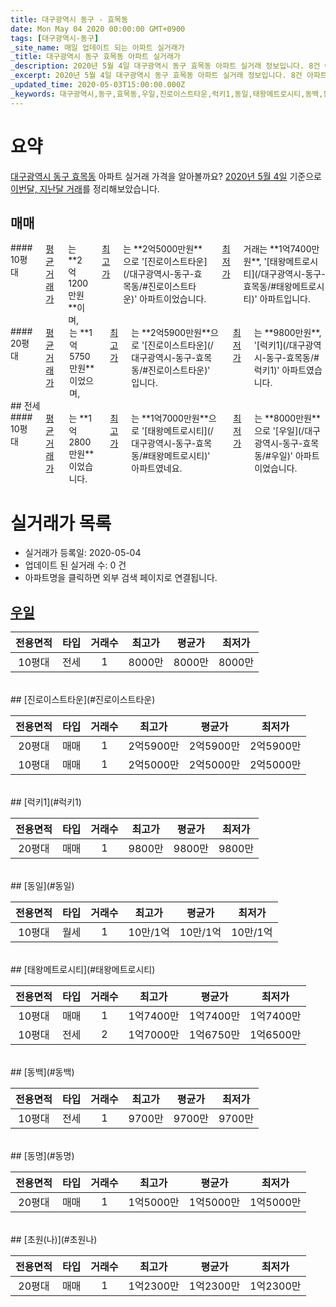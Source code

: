 ```yaml
---
title: 대구광역시 동구 - 효목동
date: Mon May 04 2020 00:00:00 GMT+0900
tags: [대구광역시-동구]
_site_name: 매일 업데이트 되는 아파트 실거래가
_title: 대구광역시 동구 효목동 아파트 실거래가
_description: 2020년 5월 4일 대구광역시 동구 효목동 아파트 실거래 정보입니다. 8건 아파트 정보가 있습니다.
_excerpt: 2020년 5월 4일 대구광역시 동구 효목동 아파트 실거래 정보입니다. 8건 아파트 정보가 있습니다.
_updated_time: 2020-05-03T15:00:00.000Z
_keywords: 대구광역시,동구,효목동,우일,진로이스트타운,럭키1,동일,태왕메트로시티,동백,동명,초원(나)
---
```





# 요약
<ins>대구광역시 동구 효목동</ins> 아파트 실거래 가격을 알아볼까요? <ins>2020년 5월 4일</ins> 기준으로 <ins>이번달, 지난달 거래</ins>를 정리해보았습니다.

## 매매
<div class="container">
<div class="six columns" markdown="1">
#### 10평대
<ins>평균 거래가</ins>는 **2억1200만원**이며, <ins>최고가</ins>는 **2억5000만원**으로 '[진로이스트타운](/대구광역시-동구-효목동/#진로이스트타운)' 아파트이었습니다. <ins>최저가</ins> 거래는 **1억7400만원**, '[태왕메트로시티](/대구광역시-동구-효목동/#태왕메트로시티)' 아파트입니다.
</div>
<div class="six columns" markdown="1">
#### 20평대
<ins>평균 거래가</ins>는 **1억5750만원**이었으며, <ins>최고가</ins>는 **2억5900만원**으로 '[진로이스트타운](/대구광역시-동구-효목동/#진로이스트타운)' 입니다. <ins>최저가</ins>는 **9800만원**, '[럭키1](/대구광역시-동구-효목동/#럭키1)' 아파트였습니다.
</div>
</div>
## 전세
<div class="container">
<div class="twelve columns" markdown="1">
#### 10평대
<ins>평균 거래가</ins>는 **1억2800만원**이었습니다. <ins>최고가</ins>는 **1억7000만원**으로 '[태왕메트로시티](/대구광역시-동구-효목동/#태왕메트로시티)' 아파트였네요. <ins>최저가</ins>는 **8000만원**으로 '[우일](/대구광역시-동구-효목동/#우일)' 아파트이었습니다.
</div>
</div>



# 실거래가 목록
- 실거래가 등록일: 2020-05-04
- 업데이트 된 실거래 수: 0 건
- 아파트명을 클릭하면 외부 검색 페이지로 연결됩니다.

## [우일](#우일)

|전용면적|타입|거래수|최고가|평균가|최저가|
|:---:|:---:|:---:|:---:|:---:|:---:|
|10평대|<span class="deal-type-2">전세</span>|1|8000만|8000만|8000만|

<br/>
## [진로이스트타운](#진로이스트타운)

|전용면적|타입|거래수|최고가|평균가|최저가|
|:---:|:---:|:---:|:---:|:---:|:---:|
|20평대|<span class="deal-type-1">매매</span>|1|2억5900만|2억5900만|2억5900만|
|10평대|<span class="deal-type-1">매매</span>|1|2억5000만|2억5000만|2억5000만|

<br/>
## [럭키1](#럭키1)

|전용면적|타입|거래수|최고가|평균가|최저가|
|:---:|:---:|:---:|:---:|:---:|:---:|
|20평대|<span class="deal-type-1">매매</span>|1|9800만|9800만|9800만|

<br/>
## [동일](#동일)

|전용면적|타입|거래수|최고가|평균가|최저가|
|:---:|:---:|:---:|:---:|:---:|:---:|
|10평대|<span class="deal-type-3">월세</span>|1|10만/1억|10만/1억|10만/1억|

<br/>
## [태왕메트로시티](#태왕메트로시티)

|전용면적|타입|거래수|최고가|평균가|최저가|
|:---:|:---:|:---:|:---:|:---:|:---:|
|10평대|<span class="deal-type-1">매매</span>|1|1억7400만|1억7400만|1억7400만|
|10평대|<span class="deal-type-2">전세</span>|2|1억7000만|1억6750만|1억6500만|

<br/>
## [동백](#동백)

|전용면적|타입|거래수|최고가|평균가|최저가|
|:---:|:---:|:---:|:---:|:---:|:---:|
|10평대|<span class="deal-type-2">전세</span>|1|9700만|9700만|9700만|

<br/>
## [동명](#동명)

|전용면적|타입|거래수|최고가|평균가|최저가|
|:---:|:---:|:---:|:---:|:---:|:---:|
|20평대|<span class="deal-type-1">매매</span>|1|1억5000만|1억5000만|1억5000만|

<br/>
## [초원(나)](#초원나)

|전용면적|타입|거래수|최고가|평균가|최저가|
|:---:|:---:|:---:|:---:|:---:|:---:|
|20평대|<span class="deal-type-1">매매</span>|1|1억2300만|1억2300만|1억2300만|

<br/>



